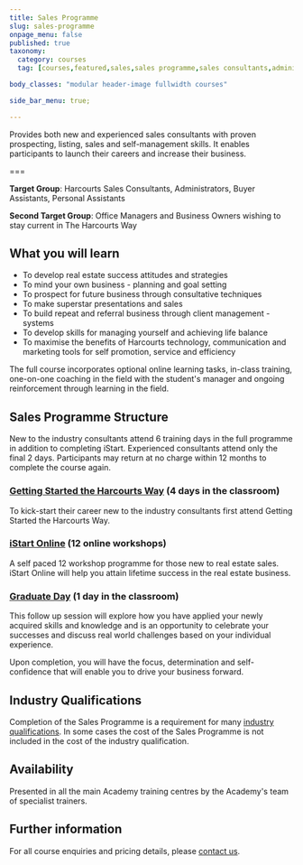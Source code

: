 ```yaml
---
title: Sales Programme
slug: sales-programme
onpage_menu: false
published: true
taxonomy:
  category: courses
  tag: [courses,featured,sales,sales programme,sales consultants,administrators,buyer assistants,personal assistants]

body_classes: "modular header-image fullwidth courses"

side_bar_menu: true;

---
```


Provides both new and experienced sales consultants with proven prospecting, listing, sales and self-management skills. It enables participants to launch their careers and increase their business.

===

**Target Group**: Harcourts Sales Consultants, Administrators, Buyer Assistants, Personal Assistants

**Second Target Group**: Office Managers and Business Owners wishing to stay current in The Harcourts Way

## What you will learn
- To develop real estate success attitudes and strategies
- To mind your own business - planning and goal setting
- To prospect for future business through consultative techniques
- To make superstar presentations and sales
- To build repeat and referral business through client management - systems
- To develop skills for managing yourself and achieving life balance
- To maximise the benefits of Harcourts technology, communication and marketing tools for self promotion, service and efficiency

The full course incorporates optional online learning tasks, in-class training, one-on-one coaching in the field with the student's manager and ongoing reinforcement through learning in the field.

## Sales Programme Structure
New to the industry consultants attend 6 training days in the full programme in addition to completing iStart. Experienced consultants attend only the final 2 days. Participants may return at no charge within 12 months to complete the course again.

### [Getting Started the Harcourts Way](/courses/sales/sales-programme/getting-started-the-harcourts-way) (4 days in the classroom)

To kick-start their career new to the industry consultants first attend Getting Started the Harcourts Way.

### [iStart Online](/courses/sales/istart) (12 online workshops)

A self paced 12 workshop programme for those new to real estate sales. iStart Online will help you attain lifetime success in the real estate business.

### [Graduate Day](/courses/sales/sales-programme/graduate-day) (1 day in the classroom)
This follow up session will explore how you have applied your newly acquired skills and knowledge and is an opportunity to celebrate your successes and discuss real world challenges based on your individual experience.

Upon completion, you will have the focus, determination and self-confidence that will enable you to drive your business forward.

## Industry Qualifications
Completion of the Sales Programme is a requirement for many [industry qualifications](/qualifications). In some cases the cost of the Sales Programme is not included in the cost of the industry qualification.

## Availability
Presented in all the main Academy training centres by the Academy's team of specialist trainers.

## Further information
For all course enquiries and pricing details, please [contact us](/about-us/contact-us).
